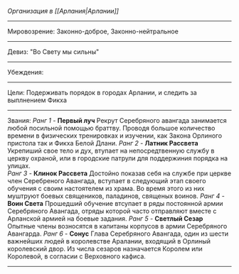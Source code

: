 *Организация в [[Арлания|Арлании]]*
______
Мировозрение: Законно-доброе, Законно-нейтральное 
_____
Девиз: "Во Свету мы сильны"
____
Убеждения: 

_______
Цели: Подерживать порядок в городах Арлании, и следить за выплнением Фикха 
______
Звания:
*Ранг 1* - **Первый луч** Рекрут Серебряного авангада занимается любой посильной помощью браттву. Проводя большое количество времени в физических тренировках и изучении, как Закона Орлиного пристола так и Фикха Белой Длани.
*Ранг 2* - **Латник Рассвета** Укрепиший свое тело и дух, втупает на непосредтвенную службу в церкву охраной, или в городские патрули для поддержиния порядка на улицах.  
*Ранг 3* - **Клинок Рассвета** Достойно показав себя на службе при церкве член Серебреного Авангада, вступает в следующий этап своего обучения с своим настоятелем из храма. Во время этого из них муштруют боевых священиков, паладинов, священых воинов.
*Ранг 4* - **Воин Света** Прошедший обучение втсупает в ряды постоянной армии Серебряного Авангада, отряды которой часто отправляют вместе с Арланской армией на боевые задания.
*Ранг 5* - **Светлый Сезар** Опытные члены возносятся в капитаны корпусов в армии Серебряного Авангарда.
*Ранг 6* - **Сонус** Глава Серебряного Авангада, один из шести важнейших людей в королевстве Аралании, входящий в Орлиный королевский двор. Из числа сезаров назначается Королем или Королевой, в согласии с Верховного кафиса.
______

